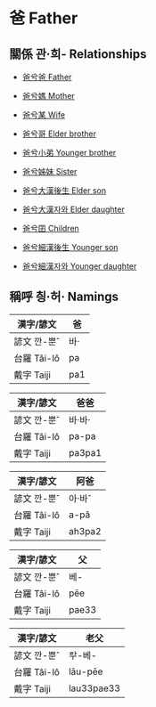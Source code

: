 # 爸 Father

## 關係 관·희- Relationships

- [爸兮爸 Father](member8.md)

- [爸兮媽 Mother](member9.md)

- [爸兮某 Wife](member3.md)

- [爸兮哥 Elder brother](member10.md)

- [爸兮小弟 Younger brother](member11.md)

- [爸兮姊妹 Sister](member12.md)

- [爸兮大漢後生 Elder son](member4.md)

- [爸兮大漢자와 Elder daughter](member5.md)

- [爸兮囝 Children](member1.md)

- [爸兮細漢後生 Younger son](member6.md)

- [爸兮細漢자와 Younger daughter](member7.md)



## 稱呼 칑·허· Namings

漢字/諺文 | 爸
--- | ---
諺文 깐-뿐ˆ | 바·
台羅 Tâi-lô | pa
戴字 Taiji | pa1


漢字/諺文 | 爸爸
--- | ---
諺文 깐-뿐ˆ | 바·바·
台羅 Tâi-lô | pa-pa
戴字 Taiji | pa3pa1


漢字/諺文 | 阿爸
--- | ---
諺文 깐-뿐ˆ | 아·바ˆ
台羅 Tâi-lô | a-pâ
戴字 Taiji | ah3pa2


漢字/諺文 | 父
--- | ---
諺文 깐-뿐ˆ | 베-
台羅 Tâi-lô | pēe
戴字 Taiji | pae33


漢字/諺文 | 老父
--- | ---
諺文 깐-뿐ˆ | ᄅᅷ-베-
台羅 Tâi-lô | lāu-pēe
戴字 Taiji | lau33pae33


